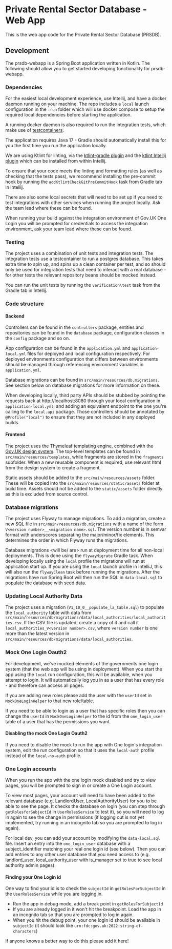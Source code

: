 # Private Rental Sector Database - Web App

This is the web app code for the Private Rental Sector Database (PRSDB).

## Development

The prsdb-webapp is a Spring Boot application written in Kotlin. The following should allow you to get started
developing
functionality for prsdb-webapp.

### Dependencies

For the easiest local development experience, use Intellij, and have a docker daemon running on your machine. The repo
includes a `local` launch configuration in the `.run` folder which will use docker compose to setup the required local
dependencies before starting the application.

A running docker daemon is also required to run the integration tests, which make use
of [testcontainers](https://testcontainers.com/).

The application requires Java 17 - Gradle should automatically install this for you the first time you run the
application locally.

We are using Ktlint for linting, via the [ktlint-gradle plugin](https://github.com/jlleitschuh/ktlint-gradle) and the
[ktlint Intellij plugin](https://plugins.jetbrains.com/plugin/15057-ktlint) which can be installed from within Intellij.

To ensure that your code meets the linting and formatting rules (as well as checking that the tests pass), we recommend
installing the pre-commit hook by running the `addKtlintCheckGitPreCommitHook` task from Gradle tab in Intellij.

There are also some local secrets that will need to be set up if you need to test integrations with other services when
running the project locally. Ask the team lead where these can be found.

When running your build against the integration environment of Gov.UK One Login you will be prompted for credentials to
access the integration environment, ask your team lead where these can be found.

### Testing

The project uses a combination of unit tests and integration tests. The integration tests use a testcontainer to run a
postgres database. This takes extra time to spin up, and spins up a clean container per test, and so should only be used
for integration tests that need to interact with a real database - for other tests the relevant repository beans should
be mocked instead.

You can run the unit tests by running the `verification\test` task from the Gradle tab in Intellij.

### Code structure

#### Backend

Controllers can be found in the `controllers` package, entities and repositories can be found in the `database`
package, configuration classes in the `config` package and so on.

App configuration can be found in the `application.yml` and `application-local.yml` files for deployed and local
configuration respectively. For deployed environments configuration that differs between environments should be managed
through referencing environment variables in `application.yml`.

Database migrations can be found in `src/main/resources/db.migrations`. See section below on database migrations for
more information on these.

When developing locally, third party APIs should be stubbed by pointing the requests back at http://localhost:8080
through your local configuration in `application-local.yml`, and adding an equivalent endpoint to the one you're calling
to the `local.api` package. Those controllers should be annotated by `@Profile("local")` to ensure that they are not
included in any deployed builds.

#### Frontend

The project uses the Thymeleaf templating engine, combined with
the [Gov.UK design system](https://design-system.service.gov.uk/). The top-level templates can be found in
`src/main/resources/templates`, while fragments are stored in the `fragments` subfolder. When a new reusable component
is required, use relevant html from the design system to create a fragment.

Static assets should be added to the `src/main/resources/assets` folder. These will be copied into
the `src/main/resources/static/assets` folder at build time. Assets should not be added to the `static/assets` folder
directly as this is excluded from source control.

### Database migrations

The project uses Flyway to manage migrations. To add a migration, create a new SQL file
in `src/main/resources/db.migrations` with a name of the form `V<version number>__<migration name>.sql`. The version
number is in semvar format with underscores separating the major/minor/fix elements. This determines the order in which
Flyway runs the migrations.

Database migrations <will be/ are> run at deployment time for all non-local deployments. This is done using
the `flywayMigrate` Gradle task. When developing locally using the `local` profile the migrations will run at
application start up. If you are using the `local` launch profile in IntelliJ, this will also run the `flywayClean` task
before running the migrations. After the migrations have run Spring Boot will then run the SQL in `data-local.sql` to
populate the database with seed data.

### Updating Local Authority Data

The project uses a migration (`V1_10_0__populate_la_table.sql`) to populate the `local_authority` table with data from
`src/main/resources/db/migrations/data/local_authorities/local_authorities.csv`. If the CSV file is updated, create a
copy of
it and call it `local_authorities_V<version number>.csv`, where `version number` is one more than the latest version in
`src/main/resources/db/migrations/data/local_authorities`.

### Mock One Login Oauth2

For development, we've mocked elements of the governments one login system (that the web app will be using in
deployment).
When you start the app using the `local` run configuration, this will be available, when you attempt to login. It will
automatically log you in as a user that has every role - and therefore can access all pages.

If you are adding new roles please add the user with the `userId` set in `MockOneLoginHelper` to that new role/table.

If you need to be able to login as a user that has specific roles then you can change the `userId` in
`MockOneLoginHelper` to the id from the `one_login_user` table of a user that has the permissions you want.

#### Disabling the mock One Login Oauth2

If you need to disable the mock to run the app with One login's integration system, edit the run configuration so that
it uses the `local-auth` profile instead of the `local-no-auth` profile.

### One Login accounts

When you run the app with the one login mock disabled and try to view pages, you will be prompted to sign in or create a
One Login account.

To view most pages, your account will need to have been added to the relevant database (e.g. LandlordUser,
LocalAuthorityUser) for you to be able to see the page. It checks the database on login (you can step through
`getRolesforSubjectId` in `UserRolesService` to test it), so you will need to log in again to see the change in
permissions (if logging out is not yet implemented, try running in an incognito tab so you are prompted to log in
again).

For local dev, you can add your account by modifying the `data-local.sql` file. Insert an entry into the
`one_login_user` database with a subject_identifier matching your real one login id (see below).
Then you can add entries to any other user database that you need access to (e.g. landlord_user, local_authority_user
with is_manager set to true to see local authority admin pages).

#### Finding your One Login id

One way to find your id is to check the `subjectId` in `getRolesForSubjectId` in the `UserRolesService` while you are
logging in.

* Run the app in debug mode, add a break point in `getRolesForSubjectId`
* If you are already logged in it won't hit the breakpoint. Load the app in an incognito tab so that you are prompted
  to log in again.
* When you hit the debug point, your one login id should be available in `subjectId`
  (it should look like `urn:fdc:gov.uk:2022:string-of-characters`)

If anyone knows a better way to do this please add it here!
